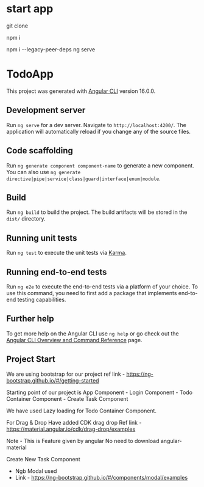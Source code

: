 # start app

git clone <url>

npm i

<!-- If asks to use --legacy-peer-deps -->
<!-- use -->

npm i --legacy-peer-deps
ng serve

<!-- Just Click Submit No id password required -->

# TodoApp

This project was generated with [Angular CLI](https://github.com/angular/angular-cli) version 16.0.0.

## Development server

Run `ng serve` for a dev server. Navigate to `http://localhost:4200/`. The application will automatically reload if you change any of the source files.

## Code scaffolding

Run `ng generate component component-name` to generate a new component. You can also use `ng generate directive|pipe|service|class|guard|interface|enum|module`.

## Build

Run `ng build` to build the project. The build artifacts will be stored in the `dist/` directory.

## Running unit tests

Run `ng test` to execute the unit tests via [Karma](https://karma-runner.github.io).

## Running end-to-end tests

Run `ng e2e` to execute the end-to-end tests via a platform of your choice. To use this command, you need to first add a package that implements end-to-end testing capabilities.

## Further help

To get more help on the Angular CLI use `ng help` or go check out the [Angular CLI Overview and Command Reference](https://angular.io/cli) page.

## Project Start

We are using bootstrap for our project
ref link - https://ng-bootstrap.github.io/#/getting-started

Starting point of our project is
App Component - Login Component - Todo Container Component - Create Task Component

We have used Lazy loading for Todo Container Component.

For Drag & Drop Have added CDK drag drop
Ref link - https://material.angular.io/cdk/drag-drop/examples

Note - This is Feature given by angular No need to download angular-material

Create New Task Component

- Ngb Modal used
- Link - https://ng-bootstrap.github.io/#/components/modal/examples

<!-- Thinking about making the todo container as common for all
Idea is to create a reusable component
For more neater quality code -->

<!-- The approach - Create a component add all HTML & styling
Check it for pending & in progress first
Check for the communication between those components second
Check if it works flawlessly with the Done container third
If it works User can have the 4th container whenever needed with very less dev effort.-->

<!-- Execution
Created task container
Gave 2 Inputs
And accessing it dynamically to access it. -->

<!-- Due to Time Crunch couldn't write Test cases end to end -->
